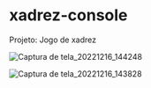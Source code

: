 # xadrez-console
Projeto: Jogo de xadrez

![Captura de tela_20221216_144248](https://user-images.githubusercontent.com/115935804/209810916-f037894c-f7b3-4f30-a5c2-a468bdc9bf9e.png)

![Captura de tela_20221216_143828](https://user-images.githubusercontent.com/115935804/209811039-f8c4cf85-07ff-4c23-bd21-ee08132928c2.png)
